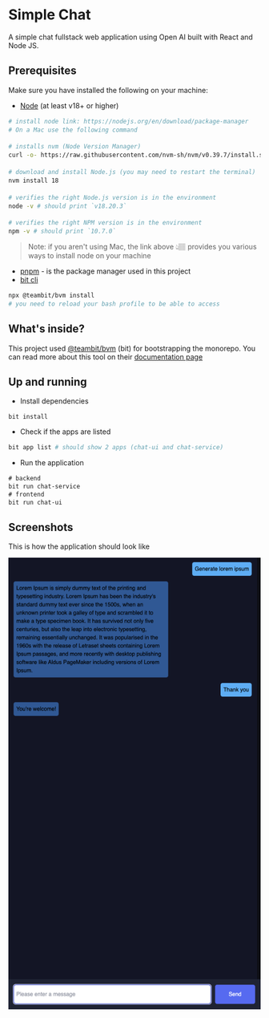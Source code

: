 # Simple Chat
A simple chat fullstack web application using Open AI built with React and Node JS.

## Prerequisites
Make sure you have installed the following on your machine:
- [Node](https://nodejs.org/en/download/package-manager) (at least v18+ or higher)
```bash
# install node link: https://nodejs.org/en/download/package-manager
# On a Mac use the following command

# installs nvm (Node Version Manager)
curl -o- https://raw.githubusercontent.com/nvm-sh/nvm/v0.39.7/install.sh | bash

# download and install Node.js (you may need to restart the terminal)
nvm install 18

# verifies the right Node.js version is in the environment
node -v # should print `v18.20.3`

# verifies the right NPM version is in the environment
npm -v # should print `10.7.0`
```
> Note: if you aren't using Mac, the link above 👆🏽 provides you various ways to install node on your machine

- [pnpm](https://pnpm.io/) - is the package manager used in this project
- [bit cli](https://bit.dev/docs/getting-started/installing-bit/installing-bit/)
```bash
npx @teambit/bvm install
# you need to reload your bash profile to be able to access
```

## What's inside?
This project used [@teambit/bvm](https://bit.dev/) (bit) for bootstrapping the monorepo. You can read more about this tool on their [documentation page](https://bit.dev/docs/intro/)


## Up and running
- Install dependencies
```
bit install
```
- Check if the apps are listed
```bash
bit app list # should show 2 apps (chat-ui and chat-service)
```
- Run the application
```
# backend
bit run chat-service
# frontend
bit run chat-ui
```
## Screenshots
This is how the application should look like

![initial version](screenshots/image.png)
